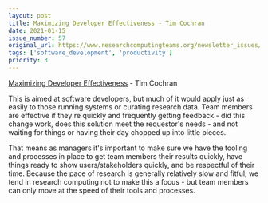 ```yaml
---
layout: post
title: Maximizing Developer Effectiveness - Tim Cochran
date: 2021-01-15
issue_number: 57
original_url: https://www.researchcomputingteams.org/newsletter_issues/0057
tags: ['software_development', 'productivity']
priority: 3
---
```


<!-- markdownlint-disable MD033 -->
<!-- markdownlint-disable MD041 -->
<!-- markdownlint-disable MD049 -->

[Maximizing Developer Effectiveness](https://martinfowler.com/articles/developer-effectiveness.html) - Tim Cochran

This is aimed at software developers, but much of it would apply just as easily to those running systems or curating research data. Team members are effective if they're quickly and frequently getting feedback - did this change work, does this solution meet the requestor's needs - and not waiting for things or having their day chopped up into little pieces.

That means as managers it's important to make sure we have the tooling and processes in place to get team members their results quickly, have things ready to show users/stakeholders quickly, and be respectful of their time. Because the pace of research is generally relatively slow and fitful, we tend in research computing not to make this a focus - but team members can only move at the speed of their tools and processes.

